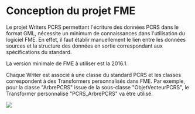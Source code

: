 # Conception du projet FME #

Le projet Writers PCRS permettant l'écriture des données PCRS dans le format GML, nécessite un minimum de connaissances dans l'utilisation du logiciel FME. En effet, il faut établir manuellement le lien entre les données sources et la structure des données en sortie correspondant aux spécifications du standard.

La version minimale de FME à utiliser est la 2016.1.

Chaque Writer est associé à une classe du standard PCRS et les classes correspondent à des Transformers personnalisés dans FME. Par exemple, pour la classe "ArbrePCRS" issue de la sous-classe "ObjetVecteurPCRS", le Transformer personnalisé "PCRS_ArbrePCRS" va être utilisé.

![](../../Images/TP.jpg)
